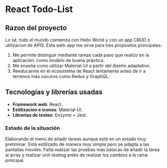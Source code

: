 # React Todo-List

## Razon del proyecto

Lo sé, todo el mundo comienza con Hello World y con un app CRUD o utilizacion de APIS. Esta web-app me sirve para tres propósitos principales:

1. Me permite distinguir mediante ramas cada paso que realizo en la aplicación, como modelo de buena práctica.
2. Me enseña como utilizar Material-UI a partir del diseño adaptativo.
3. Reeducarme en el ecosistema de React lentamente antes de ir a terrenos más oscuros como Redux y GraphQL.

## Tecnologías y librerías usadas

- **Framework web**: React.
- **Estilizacion e iconos**: Material UI.
- **Librerias de testeo**: Enzyme + Jest.

### Estado de la situación

Elaborando el menú de añadir tareas aunque está en un estado muy preliminar. Está estilizado de manera muy simple pero se adapta a las pantallas moviles.
Falta realizar las pruebas más básicas de añadir la tarea al array y realizar unit-testing antes de realizar los cambios a la rama principal.
